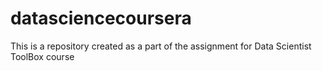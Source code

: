 datasciencecoursera
===================

This is a repository created as a part of the assignment for Data Scientist ToolBox course
